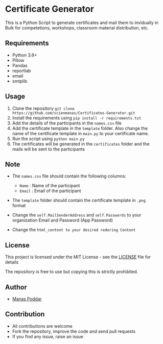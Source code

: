 # Certificate Generator

This is a Python Script to generate certificates and mail them to invidually in Bulk for competetions, workshops, classroom material distribution, etc.

## Requirements

- Python 3.6+
- Pillow
- Pandas
- reportlab
- email
- smtplib

## Usage

1. Clone the repository
`
git clone https://github.com/scienmanas/Certificates-Generator.git
`
2. Install the requirements using `pip install -r requirements.txt`
3. Add the details of the participants in the `names.csv` file
4. Add the certificate template in the `template` folder. Also change the name of the certificate template in `main.py` to your certificate name.
5. Run the script using `python main.py`
6. The certificates will be generated in the `certificates` folder and the mails will be sent to the participants

## Note

- The `names.csv` file should contain the following columns:
    - `Name` : Name of the participant
    - `Email` : Email of the participant

- The `template` folder should contain the certificate template in `.png` format
- Change the `self.MailSenderAddress` and `self.Passwords` to your organization Email and Password (App Password)
- Change the `html_content to your desired redering Content` 

## License

This project is licensed under the MIT License - see the [LICENSE](LICENSE) file for details

The repository is free to use but copying this is strictly prohibited.

## Author

- [Manas Poddar](https://www.instagram.com/scienmanas/)

## Contribution

- All contributions are welcome
- Fork the repository, improve the code and send pull requests
- If you find any issue, raise an issue
